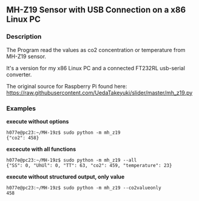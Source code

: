 ## MH-Z19 Sensor with USB Connection on a x86 Linux PC

### Description

 The Program read the values as co2 concentration or temperature from MH-Z19 sensor.

 It's a version for my x86 Linux PC and a connected FT232RL usb-serial converter.

 The original source for Raspberry Pi found here: https://raw.githubusercontent.com/UedaTakeyuki/slider/master/mh_z19.py

### Examples

**execute without options**
```
h077e@pc23:~/MH-19z$ sudo python -m mh_z19
{"co2": 458}
```

**excecute with all functions**
```
h077e@pc23:~/MH-19z$ sudo python -m mh_z19 --all
{"SS": 0, "UhUl": 0, "TT": 63, "co2": 459, "temperature": 23}
```

**execute without structured output, only value**
```
h077e@pc23:~/MH-19z$ sudo python -m mh_z19 --co2valueonly
458
```
